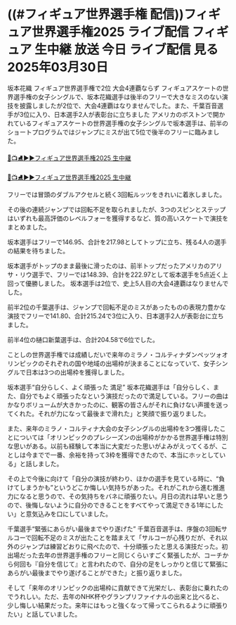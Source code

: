 # ((#フィギュア世界選手権 配信))フィギュア世界選手権2025 ライブ配信 フィギュア 生中継 放送 今日 ライブ配信 見る 2025年03月30日

坂本花織 フィギュア世界選手権で2位 大会4連覇ならず
フィギュアスケートの世界選手権の女子シングルで、坂本花織選手は後半のフリーで大きなミスのない演技を披露しましたが2位で、大会4連覇はなりませんでした。また、千葉百音選手が3位に入り、日本選手2人が表彰台に立ちました
アメリカのボストンで開かれているフィギュアスケートの世界選手権の女子シングルで坂本選手は、前半のショートプログラムではジャンプにミスが出て5位で後半のフリーに臨みました。

[🔴📺⛸▶▶フィギュア世界選手権2025 生中継](https://jsports-hq.com/sketing/?jp_world)

[🔴📺⛸▶▶フィギュア世界選手権2025 生中継](https://jsports-hq.com/sketing/?jp_world)

フリーでは冒頭のダブルアクセルと続く3回転ルッツをきれいに着氷しました。

その後の連続ジャンプでは回転不足を取られましたが、3つのスピンとステップはいずれも最高評価のレベルフォーを獲得するなど、質の高いスケートで演技をまとめました。

坂本選手はフリーで146.95、合計を217.98としてトップに立ち、残る4人の選手の結果を待ちました。

坂本選手がトップのまま最後に滑ったのは、前半トップだったアメリカのアリサ・リウ選手で、フリーでは148.39、合計を222.97として坂本選手を5点近く上回って優勝しました。
坂本選手は2位で、史上5人目の大会4連覇はなりませんでした。

前半2位の千葉選手は、ジャンプで回転不足のミスがあったものの表現力豊かな演技でフリーで141.80、合計215.24で3位に入り、日本選手2人が表彰台に立ちました。

前半4位の樋口新葉選手は、合計204.58で6位でした。

ことしの世界選手権では成績しだいで来年のミラノ・コルティナダンペッツォオリンピックのそれぞれの国や地域の出場枠が決まることになっていて、女子シングルで日本は3つの出場枠を獲得しました。

坂本選手“自分らしく、よく頑張った 満足”
坂本花織選手は「自分らしく、また、自分でもよく頑張ったなという演技だったので満足している。フリーの曲はかなりボリュームが大きかったのに、観客の皆さんがそれに負けない声援を送ってくれた。それが力になって最後まで滑れた」と笑顔で振り返りました。

また、来年のミラノ・コルティナ大会の女子シングルの出場枠を3つ獲得したことについては「オリンピックのプレシーズンの出場枠がかかる世界選手権は特別な思いがある。以前も経験して本当に大変だった思いがよみがえってくるが、ことしは今までで一番、余裕を持って3枠を獲得できたので、本当にホッとしている」と話しました。

その上で今後に向けて「自分の演技が終わり、ほかの選手を見ている時に、“負けてしまうかも”というどこか悔しい気持ちがあった。それがこれから進む推進力になると思うので、その気持ちをバネに頑張りたい。月日の流れは早いと思うので、後悔しないように自分のできることをすべてやって満足できる1年にしたい」と意気込みを口にしていました。

千葉選手“緊張にあらがい最後までやり遂げた”
千葉百音選手は、序盤の3回転サルコーで回転不足のミスが出たことを踏まえて「サルコーが心残りだが、それ以外のジャンプは練習どおりに飛べたので、十分頑張ったと思える演技だった。初出場だった去年の世界選手権のフリーと同じくらいすごく緊張したが、コーチから何回も『自分を信じて』と言われたので、自分の足をしっかりと信じて緊張にあらがい最後までやり遂げることができた」と振り返りました。

そして「来年のオリンピックの出場枠に貢献できて光栄だし、表彰台に乗れたのでうれしい。ただ、去年のNHK杯やグランプリファイナルの出来と比べると、少し悔しい結果だった。来年にはもっと強くなって帰ってこられるように頑張りたい」と話していました。
